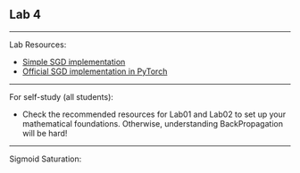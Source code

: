 ## Lab 4

***
Lab Resources: 
* [Simple SGD implementation](./sgd.py)
* [Official SGD implementation in PyTorch](https://github.com/pytorch/pytorch/blob/main/torch/optim/sgd.py#L316)

***

For self-study (all students):
* Check the recommended resources for Lab01 and Lab02 to set up your mathematical foundations. Otherwise, understanding BackPropagation will be hard! 

***

Sigmoid Saturation:

